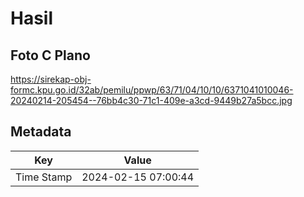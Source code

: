 # Hasil

## Foto C Plano

https://sirekap-obj-formc.kpu.go.id/32ab/pemilu/ppwp/63/71/04/10/10/6371041010046-20240214-205454--76bb4c30-71c1-409e-a3cd-9449b27a5bcc.jpg


## Metadata

| Key        | Value               |
| ---------- | ------------------- |
| Time Stamp | 2024-02-15 07:00:44 |



